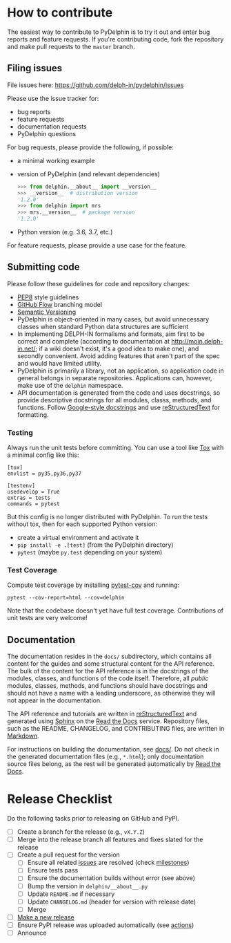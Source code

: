 # How to contribute

The easiest way to contribute to PyDelphin is to try it out and enter
bug reports and feature requests. If you're contributing code, fork
the repository and make pull requests to the `master` branch.

## Filing issues

File issues here: https://github.com/delph-in/pydelphin/issues

Please use the issue tracker for:

* bug reports
* feature requests
* documentation requests
* PyDelphin questions

For bug requests, please provide the following, if possible:

* a minimal working example
* version of PyDelphin (and relevant dependencies)

  ```python
  >>> from delphin.__about__ import __version__
  >>> __version__  # distribution version
  '1.2.0'
  >>> from delphin import mrs
  >>> mrs.__version__  # package version
  '1.2.0'
  ```
* Python version (e.g. 3.6, 3.7, etc.)

For feature requests, please provide a use case for the feature.

## Submitting code

Please follow these guidelines for code and repository changes:

* [PEP8](https://www.python.org/dev/peps/pep-0008/) style guidelines
* [GitHub Flow](https://guides.github.com/introduction/flow/)
  branching model
* [Semantic Versioning](http://semver.org/)
* PyDelphin is object-oriented in many cases, but avoid unnecessary
  classes when standard Python data structures are sufficient
* In implementing DELPH-IN formalisms and formats, aim first to be
  correct and complete (according to documentation at
  http://moin.delph-in.net/; if a wiki doesn't exist, it's a good idea
  to make one), and secondly convenient. Avoid adding features that
  aren't part of the spec and would have limited utility.
* PyDelphin is primarily a library, not an application, so application
  code in general belongs in separate repositories. Applications can,
  however, make use of the `delphin` namespace.
* API documentation is generated from the code and uses docstrings, so
  provide descriptive docstrings for all modules, classs, methods, and
  functions. Follow [Google-style docstrings] and use
  [reStructuredText] for formatting.

### Testing

Always run the unit tests before committing. You can use a tool like
[Tox](https://testrun.org/tox/latest/) with a minimal config like
this:

    [tox]
    envlist = py35,py36,py37

    [testenv]
    usedevelop = True
    extras = tests
    commands = pytest

But this config is no longer distributed with PyDelphin. To run the
tests without tox, then for each supported Python version:

 - create a virtual environment and activate it
 - `pip install -e .[test]` (from the PyDelphin directory)
 - `pytest` (maybe `py.test` depending on your system)


### Test Coverage

Compute test coverage by installing
[pytest-cov](https://github.com/pytest-dev/pytest-cov) and running:

    pytest --cov-report=html --cov=delphin

Note that the codebase doesn't yet have full test coverage.
Contributions of unit tests are very welcome!

## Documentation

The documentation resides in the `docs/` subdirectory, which contains
all content for the guides and some structural content for the API
reference. The bulk of the content for the API reference is in the
docstrings of the modules, classes, and functions of the code
itself. Therefore, all *public* modules, classes, methods, and
functions should have docstrings and should not have a name with a
leading underscore, as otherwise they will not appear in the
documentation.

The API reference and tutorials are written in [reStructuredText]
and generated using [Sphinx] on the [Read the Docs] service.
Repository files, such as the README, CHANGELOG, and CONTRIBUTING
files, are written in [Markdown].

For instructions on building the documentation, see [docs/](docs).
Do not check in the generated documentation files (e.g., `*.html`);
only documentation source files belong, as the rest will be
generated automatically by [Read the Docs].


# Release Checklist

Do the following tasks prior to releasing on GitHub and PyPI.

- [ ] Create a branch for the release (e.g., `vX.Y.Z`)
- [ ] Merge into the release branch all features and fixes slated for the release
- [ ] Create a pull request for the version
  - [ ] Ensure all related [issues] are resolved (check [milestones])
  - [ ] Ensure tests pass
  - [ ] Ensure the documentation builds without error (see above)
  - [ ] Bump the version in `delphin/__about__.py`
  - [ ] Update `README.md` if necessary
  - [ ] Update `CHANGELOG.md` (header for version with release date)
  - [ ] Merge
- [ ] [Make a new release](https://github.com/delph-in/pydelphin/releases/new)
- [ ] Ensure PyPI release was uploaded automatically (see [actions])
- [ ] Announce

[issues]: https://github.com/delph-in/pydelphin/issues
[milestones]: https://github.com/delph-in/pydelphin/milestones
[actions]: https://github.com/delph-in/pydelphin/actions
[Google-style docstrings]: https://google.github.io/styleguide/pyguide.html?showone=Comments#Comments
[Sphinx]: http://www.sphinx-doc.org/
[reStructuredText]: http://docutils.sourceforge.net/
[Read the Docs]: https://readthedocs.org/
[Markdown]: https://github.github.com/gfm/

